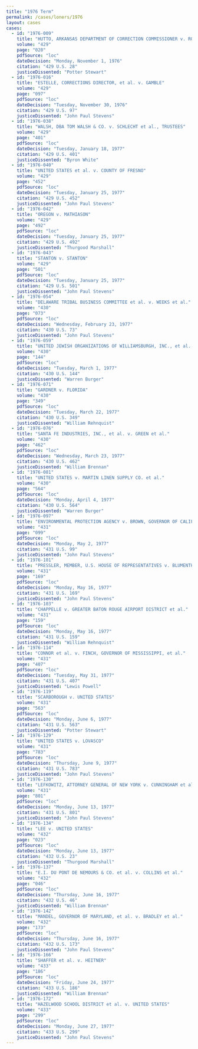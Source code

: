 ```yaml
---
title: "1976 Term"
permalink: /cases/loners/1976
layout: cases
cases:
  - id: "1976-009"
    title: "HUTTO, ARKANSAS DEPARTMENT OF CORRECTION COMMISSIONER v. ROSS"
    volume: "429"
    page: "028"
    pdfSource: "loc"
    dateDecision: "Monday, November 1, 1976"
    citation: "429 U.S. 28"
    justiceDissented: "Potter Stewart"
  - id: "1976-016"
    title: "ESTELLE, CORRECTIONS DIRECTOR, et al. v. GAMBLE"
    volume: "429"
    page: "097"
    pdfSource: "loc"
    dateDecision: "Tuesday, November 30, 1976"
    citation: "429 U.S. 97"
    justiceDissented: "John Paul Stevens"
  - id: "1976-038"
    title: "WALSH, DBA TOM WALSH & CO. v. SCHLECHT et al., TRUSTEES"
    volume: "429"
    page: "401"
    pdfSource: "loc"
    dateDecision: "Tuesday, January 18, 1977"
    citation: "429 U.S. 401"
    justiceDissented: "Byron White"
  - id: "1976-040"
    title: "UNITED STATES et al. v. COUNTY OF FRESNO"
    volume: "429"
    page: "452"
    pdfSource: "loc"
    dateDecision: "Tuesday, January 25, 1977"
    citation: "429 U.S. 452"
    justiceDissented: "John Paul Stevens"
  - id: "1976-042"
    title: "OREGON v. MATHIASON"
    volume: "429"
    page: "492"
    pdfSource: "loc"
    dateDecision: "Tuesday, January 25, 1977"
    citation: "429 U.S. 492"
    justiceDissented: "Thurgood Marshall"
  - id: "1976-043"
    title: "STANTON v. STANTON"
    volume: "429"
    page: "501"
    pdfSource: "loc"
    dateDecision: "Tuesday, January 25, 1977"
    citation: "429 U.S. 501"
    justiceDissented: "John Paul Stevens"
  - id: "1976-054"
    title: "DELAWARE TRIBAL BUSINESS COMMITTEE et al. v. WEEKS et al."
    volume: "430"
    page: "073"
    pdfSource: "loc"
    dateDecision: "Wednesday, February 23, 1977"
    citation: "430 U.S. 73"
    justiceDissented: "John Paul Stevens"
  - id: "1976-059"
    title: "UNITED JEWISH ORGANIZATIONS OF WILLIAMSBURGH, INC., et al. v. CAREY, GOVERNOR OF NEW YORK, et al."
    volume: "430"
    page: "144"
    pdfSource: "loc"
    dateDecision: "Tuesday, March 1, 1977"
    citation: "430 U.S. 144"
    justiceDissented: "Warren Burger"
  - id: "1976-071"
    title: "GARDNER v. FLORIDA"
    volume: "430"
    page: "349"
    pdfSource: "loc"
    dateDecision: "Tuesday, March 22, 1977"
    citation: "430 U.S. 349"
    justiceDissented: "William Rehnquist"
  - id: "1976-076"
    title: "SANTA FE INDUSTRIES, INC., et al. v. GREEN et al."
    volume: "430"
    page: "462"
    pdfSource: "loc"
    dateDecision: "Wednesday, March 23, 1977"
    citation: "430 U.S. 462"
    justiceDissented: "William Brennan"
  - id: "1976-081"
    title: "UNITED STATES v. MARTIN LINEN SUPPLY CO. et al."
    volume: "430"
    page: "564"
    pdfSource: "loc"
    dateDecision: "Monday, April 4, 1977"
    citation: "430 U.S. 564"
    justiceDissented: "Warren Burger"
  - id: "1976-097"
    title: "ENVIRONMENTAL PROTECTION AGENCY v. BROWN, GOVERNOR OF CALIFORNIA, et al."
    volume: "431"
    page: "099"
    pdfSource: "loc"
    dateDecision: "Monday, May 2, 1977"
    citation: "431 U.S. 99"
    justiceDissented: "John Paul Stevens"
  - id: "1976-101"
    title: "PRESSLER, MEMBER, U.S. HOUSE OF REPRESENTATIVES v. BLUMENTHAL, SECRETARY OF THE TREASURY, et al."
    volume: "431"
    page: "169"
    pdfSource: "loc"
    dateDecision: "Monday, May 16, 1977"
    citation: "431 U.S. 169"
    justiceDissented: "John Paul Stevens"
  - id: "1976-103"
    title: "CHAPPELLE v. GREATER BATON ROUGE AIRPORT DISTRICT et al."
    volume: "431"
    page: "159"
    pdfSource: "loc"
    dateDecision: "Monday, May 16, 1977"
    citation: "431 U.S. 159"
    justiceDissented: "William Rehnquist"
  - id: "1976-114"
    title: "CONNOR et al. v. FINCH, GOVERNOR OF MISSISSIPPI, et al."
    volume: "431"
    page: "407"
    pdfSource: "loc"
    dateDecision: "Tuesday, May 31, 1977"
    citation: "431 U.S. 407"
    justiceDissented: "Lewis Powell"
  - id: "1976-119"
    title: "SCARBOROUGH v. UNITED STATES"
    volume: "431"
    page: "563"
    pdfSource: "loc"
    dateDecision: "Monday, June 6, 1977"
    citation: "431 U.S. 563"
    justiceDissented: "Potter Stewart"
  - id: "1976-129"
    title: "UNITED STATES v. LOVASCO"
    volume: "431"
    page: "783"
    pdfSource: "loc"
    dateDecision: "Thursday, June 9, 1977"
    citation: "431 U.S. 783"
    justiceDissented: "John Paul Stevens"
  - id: "1976-130"
    title: "LEFKOWITZ, ATTORNEY GENERAL OF NEW YORK v. CUNNINGHAM et al."
    volume: "431"
    page: "801"
    pdfSource: "loc"
    dateDecision: "Monday, June 13, 1977"
    citation: "431 U.S. 801"
    justiceDissented: "John Paul Stevens"
  - id: "1976-134"
    title: "LEE v. UNITED STATES"
    volume: "432"
    page: "023"
    pdfSource: "loc"
    dateDecision: "Monday, June 13, 1977"
    citation: "432 U.S. 23"
    justiceDissented: "Thurgood Marshall"
  - id: "1976-137"
    title: "E.I. DU PONT DE NEMOURS & CO. et al. v. COLLINS et al."
    volume: "432"
    page: "046"
    pdfSource: "loc"
    dateDecision: "Thursday, June 16, 1977"
    citation: "432 U.S. 46"
    justiceDissented: "William Brennan"
  - id: "1976-142"
    title: "MANDEL, GOVERNOR OF MARYLAND, et al. v. BRADLEY et al."
    volume: "432"
    page: "173"
    pdfSource: "loc"
    dateDecision: "Thursday, June 16, 1977"
    citation: "432 U.S. 173"
    justiceDissented: "John Paul Stevens"
  - id: "1976-166"
    title: "SHAFFER et al. v. HEITNER"
    volume: "433"
    page: "186"
    pdfSource: "loc"
    dateDecision: "Friday, June 24, 1977"
    citation: "433 U.S. 186"
    justiceDissented: "William Brennan"
  - id: "1976-172"
    title: "HAZELWOOD SCHOOL DISTRICT et al. v. UNITED STATES"
    volume: "433"
    page: "299"
    pdfSource: "loc"
    dateDecision: "Monday, June 27, 1977"
    citation: "433 U.S. 299"
    justiceDissented: "John Paul Stevens"
---
```

